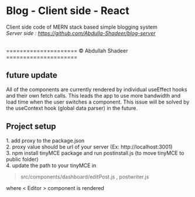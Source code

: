 # Blog - Client side - React
Client side code of MERN stack based simple blogging system </br>
<i> Server side : https://github.com/Abdulla-Shadeer/blog-server </i> </br>
<br/>

<p> ===================== &copy Abdullah Shadeer =====================</p>

<h2> future update </h2> 
<p>All of the components are currently rendered by individual useEffect hooks and their own fetch calls. This leads the app to use more bandwidth and load time when the user switches a component. This issue will be solved by the useContext hook (global data parser) in the future.</p>

<h2> Project setup </h2>
1. add proxy to the package.json </br>
2. proxy value should be url of your server (Ex: http://localhost:3001) </br>
3. npm install tinyMCE package and run postinstall.js (to move tinyMCE to public folder) </br>
4. update the path to your tinyMCE in <blockquote> src/components/dashboard/editPost.js , postwriter.js </blockquote> 
where < Editor > component is rendered
